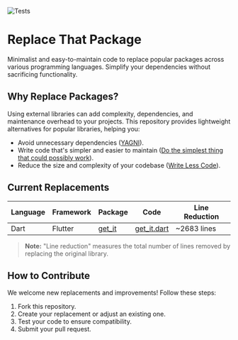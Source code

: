 ![Tests](https://github.com/kelvinwieth/replace_that_package/actions/workflows/tests.yaml/badge.svg)

# Replace That Package

Minimalist and easy-to-maintain code to replace popular packages across various programming languages. Simplify your dependencies without sacrificing functionality.

## Why Replace Packages?

Using external libraries can add complexity, dependencies, and maintenance overhead to your projects. This repository provides lightweight alternatives for popular libraries, helping you:

- Avoid unnecessary dependencies ([YAGNI](https://en.wikipedia.org/wiki/You_aren%27t_gonna_need_it)).
- Write code that's simpler and easier to maintain ([Do the simplest thing that could possibly work](https://ronjeffries.com/xprog/articles/practices/pracsimplest/)).
- Reduce the size and complexity of your codebase ([Write Less Code](https://mokacoding.com/blog/write-less-code/)).

## Current Replacements

| Language | Framework | Package | Code | Line Reduction |
|----------|-----------|---------|------|----------------|
| Dart     | Flutter   | [get_it](https://pub.dev/packages/get_it) | [get_it.dart](replacements/dart/get_it.dart) | ~2683 lines |

> **Note:** "Line reduction" measures the total number of lines removed by replacing the original library.

## How to Contribute

We welcome new replacements and improvements! Follow these steps:

1. Fork this repository.
2. Create your replacement or adjust an existing one.
3. Test your code to ensure compatibility.
4. Submit your pull request.
